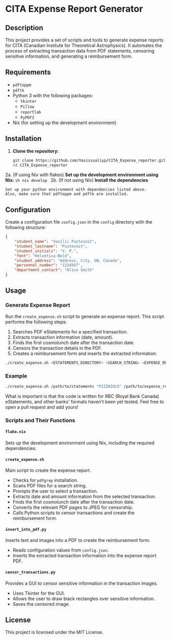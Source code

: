 # CITA Expense Report Generator

## Description
This project provides a set of scripts and tools to generate expense reports for CITA (Canadian Institute for Theoretical Astrophysics). It automates the process of extracting transaction data from PDF statements, censoring sensitive information, and generating a reimbursement form.

## Requirements
- `pdftoppm`
- `pdftk`
- Python 3 with the following packages:
  - `tkinter`
  - `Pillow`
  - `reportlab`
  - `PyPDF2`
- Nix (for setting up the development environment)

## Installation
1. **Clone the repository:**
    ```sh
    git clone https://github.com/Vasissualiyp/CITA_Expense_reporter.git
    cd CITA_Expense_reporter
    ```

2a. (If using Nix with flakes) **Set up the development environment using Nix:**
    ```sh
    nix develop
    ```
2b. (If not using Nix) **Install the dependencies**

    Set up your python environment with dependencies listed above.
    Also, make sure that pdftoppm and pdftk are installed.

## Configuration
Create a configuration file `config.json` in the `config` directory with the following structure:
```json
{
    "student_name": "Vasilii Pustovoit",
    "student_lastname": "Pustovoit",
    "student_initials": "V. P.",
    "font": "Helvetica-Bold",
    "student_address": "Address, City, ON, Canada",
    "personnel_number": "1234567",
    "department_contact": "Alice Smith"
}
```

## Usage
### Generate Expense Report
Run the `create_expense.sh` script to generate an expense report. This script performs the following steps:
1. Searches PDF eStatements for a specified transaction.
2. Extracts transaction information (date, amount).
3. Finds the first cosmolunch date after the transaction date.
4. Censors the transaction details in the PDF.
5. Creates a reimbursement form and inserts the extracted information.

```sh
./create_expense.sh <ESTATEMENTS_DIRECTORY> <SEARCH_STRING> <EXPENSE_REPORTS_DIRECTORY>
```

### Example
```sh
./create_expense.sh /path/to/statements "PIZZAIOLO" /path/to/expense_reports
```

What is important is that the code is written for RBC (Royal Bank Canada) eStatements, and other banks' formats
haven't been yet tested. Feel free to open a pull request and add yours!

### Scripts and Their Functions

#### `flake.nix`
Sets up the development environment using Nix, including the required dependencies.

#### `create_expense.sh`
Main script to create the expense report.
- Checks for `pdfgrep` installation.
- Scans PDF files for a search string.
- Prompts the user to select a transaction.
- Extracts date and amount information from the selected transaction.
- Finds the first cosmolunch date after the transaction date.
- Converts the relevant PDF pages to JPEG for censorship.
- Calls Python scripts to censor transactions and create the reimbursement form.

#### `insert_into_pdf.py`
Inserts text and images into a PDF to create the reimbursement form.
- Reads configuration values from `config.json`.
- Inserts the extracted transaction information into the expense report PDF.

#### `censor_transactions.py`
Provides a GUI to censor sensitive information in the transaction images.
- Uses Tkinter for the GUI.
- Allows the user to draw black rectangles over sensitive information.
- Saves the censored image.

## License
This project is licensed under the MIT License.
